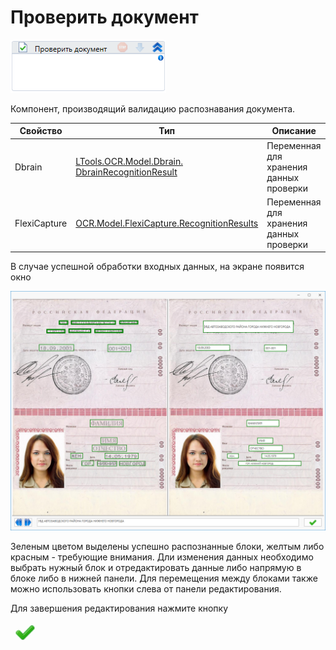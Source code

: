 # Проверить документ

![](<../../../.gitbook/assets/image (392).png>)

Компонент, производящий валидацию распознавания документа.

| Свойство     | Тип                                                                                             | Описание                                |
| ------------ | ----------------------------------------------------------------------------------------------- | --------------------------------------- |
| Dbrain       | [LTools.OCR.Model.Dbrain. DbrainRecognitionResult](dbrain/datatypes/dbrainrecognitionresult.md) | Переменная для хранения данных проверки |
| FlexiCapture | [OCR.Model.FlexiCapture.RecognitionResults](el\_ocr\_flexi/tipy-dannykh/recognitionresult.md)   | Переменная для хранения данных проверки |

В случае успешной обработки входных данных, на экране появится окно&#x20;

![](<../../../.gitbook/assets/image (18).png>)

Зеленым цветом выделены успешно распознанные блоки, желтым либо красным - требующие внимания. Дли изменения данных необходимо выбрать нужный блок и отредактировать данные либо напрямую в блоке либо в нижней панели. Для перемещения между блоками также можно использовать кнопки слева от панели редактирования.

Для завершения редактирования нажмите кнопку&#x20;

![](<../../../.gitbook/assets/image (54).png>)
